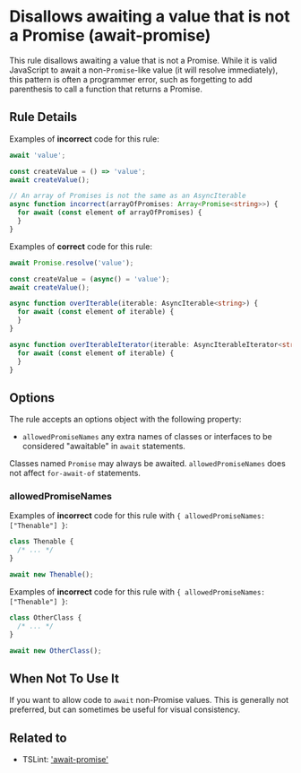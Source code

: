 # Disallows awaiting a value that is not a Promise (await-promise)

This rule disallows awaiting a value that is not a Promise.
While it is valid JavaScript to await a non-`Promise`-like value (it will resolve immediately), this pattern is often a programmer error, such as forgetting to add parenthesis to call a function that returns a Promise.

## Rule Details

Examples of **incorrect** code for this rule:

```ts
await 'value';

const createValue = () => 'value';
await createValue();
```

```ts
// An array of Promises is not the same as an AsyncIterable
async function incorrect(arrayOfPromises: Array<Promise<string>>) {
  for await (const element of arrayOfPromises) {
  }
}
```

Examples of **correct** code for this rule:

```ts
await Promise.resolve('value');

const createValue = (async() = 'value');
await createValue();
```

```ts
async function overIterable(iterable: AsyncIterable<string>) {
  for await (const element of iterable) {
  }
}

async function overIterableIterator(iterable: AsyncIterableIterator<string>) {
  for await (const element of iterable) {
  }
}
```

## Options

The rule accepts an options object with the following property:

- `allowedPromiseNames` any extra names of classes or interfaces to be considered "awaitable" in `await` statements.

Classes named `Promise` may always be awaited.
`allowedPromiseNames` does not affect `for-await-of` statements.

### allowedPromiseNames

Examples of **incorrect** code for this rule with `{ allowedPromiseNames: ["Thenable"] }`:

```ts
class Thenable {
  /* ... */
}

await new Thenable();
```

Examples of **incorrect** code for this rule with `{ allowedPromiseNames: ["Thenable"] }`:

```ts
class OtherClass {
  /* ... */
}

await new OtherClass();
```

## When Not To Use It

If you want to allow code to `await` non-Promise values.
This is generally not preferred, but can sometimes be useful for visual consistency.

## Related to

- TSLint: ['await-promise'](https://palantir.github.io/tslint/rules/await-promise)
